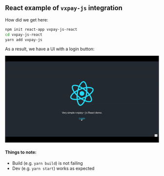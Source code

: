 ## React example of `vxpay-js` integration

How did we get here:

````bash
npm init react-app vxpay-js-react
cd vxpay-js-react
yarn add vxpay-js
````

As a result, we have a UI with a login button:

<img src='https://raw.githubusercontent.com/VISIT-X/vxpay-js-react-example/master/vxpay-js-react-example.gif' width='600' alt='npm start' />

#### Things to note:

- Build (e.g. `yarn build`) is not failing
- Dev (e.g. `yarn start`) works as expected